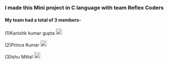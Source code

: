 ### I made this Mini project in C language with team Reflex Coders
#### My team had a total of 3 members-
(1)Kanishk kumar gupta [<img src='https://cdn.jsdelivr.net/npm/simple-icons@3.0.1/icons/github.svg' alt='github' height='20'>](https://github.com/gkanishk44) 

(2)Prince Kumar [<img src='https://cdn.jsdelivr.net/npm/simple-icons@3.0.1/icons/github.svg' alt='github' height='20'>](https://github.com/Prince294) 

(3)Ishu Mittal [<img src='https://cdn.jsdelivr.net/npm/simple-icons@3.0.1/icons/github.svg' alt='github' height='20'>](https://github.com/ishumittal) 
